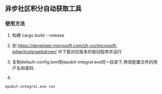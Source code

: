 ## 异步社区积分自动获取工具

### 使用方法

1. 构建 cargo build --release

2. 到 https://developer.microsoft.com/zh-cn/microsoft-edge/tools/webdriver/
中下载对应版本的驱动程序并运行
3. 复制default-config.toml到epubit-integral.exe同一目录下,修改配置文件的用户名和密码
3. 
```cmd
epubit-integral.exe run

```


